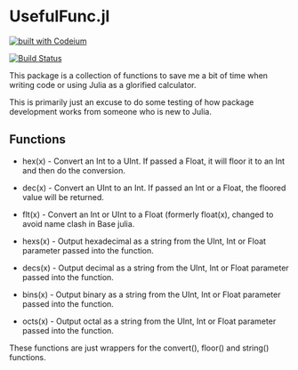 # UsefulFunc.jl

[![built with Codeium](https://codeium.com/badges/main)](https://codeium.com)

[![Build Status](https://github.com/dna1000/UsefulFunc.jl/actions/workflows/CI.yml/badge.svg?branch=main)](https://github.com/dna1000/UsefulFunc.jl/actions/workflows/CI.yml?query=branch%3Amain)

This package is a collection of functions to save me a bit of time when writing code or using Julia as a glorified calculator.

This is primarily just an excuse to do some testing of how package development works from someone who is new to Julia.

## Functions
* hex(x) - Convert an Int to a UInt. If passed a Float, it will floor it to an Int and then do the conversion.
* dec(x) - Convert an UInt to an Int. If passed an Int or a Float, the floored value will be returned.
* flt(x) - Convert an Int or UInt to a Float (formerly float(x), changed to avoid name clash in Base julia.

* hexs(x) - Output hexadecimal as a string from the UInt, Int or Float parameter passed into the function.
* decs(x) - Output decimal as a string from the UInt, Int or Float parameter passed into the function.
* bins(x) - Output binary as a string from the UInt, Int or Float parameter passed into the function.
* octs(x) - Output octal as a string from the UInt, Int or Float parameter passed into the function.

These functions are just wrappers for the convert(), floor() and string() functions.

